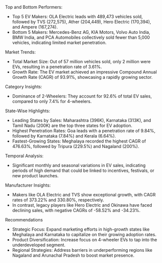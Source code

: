 Top and Bottom Performers:
* Top 5 EV Makers: OLA Electric leads with 489,473 vehicles sold, followed by TVS (272,575), Ather (204,449), Hero Electric (170,394), and Ampere (167,274).
* Bottom 5 Makers: Mercedes-Benz AG, KIA Motors, Volvo Auto India, BMW India, and PCA Automobiles collectively sold fewer than 5,000 vehicles, indicating limited 
market penetration.


Market Trends:
* Total Market Size: Out of 57 million vehicles sold, only 2 million were EVs, resulting in a penetration rate of 3.61%.
* Growth Rate: The EV market achieved an impressive Compound Annual Growth Rate (CAGR) of 93.91%, showcasing a rapidly growing sector.

Category Insights:
* Dominance of 2-Wheelers: They account for 92.6% of total EV sales, compared to only 7.4% for 4-wheelers.

State-Wise Highlights:
* Leading States by Sales: Maharashtra (396K), Karnataka (313K), and Tamil Nadu (200K) are the top three states for EV adoption.
* Highest Penetration Rates: Goa leads with a penetration rate of 9.84%, followed by Karnataka (7.84%) and Kerala (6.64%).
* Fastest-Growing States: Meghalaya recorded the highest CAGR of 476.63%, followed by Tripura (229.5%) and Nagaland (200%).


Temporal Analysis:
* Significant monthly and seasonal variations in EV sales, indicating periods of high demand that could be linked to incentives, festivals, or new product launches.

Manufacturer Insights:

* Makers like OLA Electric and TVS show exceptional growth, with CAGR rates of 373.22% and 330.80%, respectively.
* In contrast, legacy players like Hero Electric and Okinawa have faced declining sales, with negative CAGRs of -58.52% and -34.23%.


Recommendations
 
* Strategic Focus: Expand marketing efforts in high-growth states like Meghalaya and Karnataka to capitalize on their growing adoption rates.
* Product Diversification: Increase focus on 4-wheeler EVs to tap into the underdeveloped segment.
* Regional Strategies: Address barriers in underperforming regions like Nagaland and Arunachal Pradesh to boost market presence.
